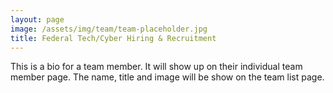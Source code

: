 ```yaml
---
layout: page
image: /assets/img/team/team-placeholder.jpg
title: Federal Tech/Cyber Hiring & Recruitment
---
```

This is a bio for a team member. It will show up on their individual team member page. The name, title and image will be show on the team list page.
